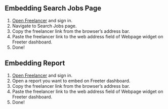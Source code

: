 ## Embedding Search Jobs Page

1. <a href="{{ curItem.homeUrl|e }}" rel="nofollow" target="_blank">Open Freelancer</a> and sign in.
2. Navigate to Search Jobs page.
3. Copy the freelancer link from the browser’s address bar.
4. Paste the freelancer link to the web address field of Webpage widget on Freeter dashboard.
5. Done!

## Embedding Report

1. <a href="{{ curItem.homeUrl|e }}" rel="nofollow" target="_blank">Open Freelancer</a> and sign in.
3. Open a report you want to embed on Freeter dashboard.
4. Copy the freelancer link from the browser’s address bar.
5. Paste the freelancer link to the web address field of Webpage widget on Freeter dashboard.
6. Done!
